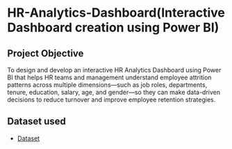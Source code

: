 # HR-Analytics-Dashboard(Interactive Dashboard creation using Power BI)
## Project Objective
To design and develop an interactive HR Analytics Dashboard using Power BI that helps HR teams and management understand employee attrition patterns across multiple dimensions—such as job roles, departments, tenure, education, salary, age, and gender—so they can make data-driven decisions to reduce turnover and improve employee retention strategies.

## Dataset used
- <a href="https://github.com/Himanshujoshi16/HR-Analytics-Dashboard/blob/main/HR_Analytics.csv">Dataset</a>

